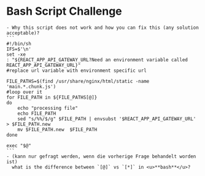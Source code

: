 # Bash Script Challenge

	- Why this script does not work and how you can fix this (any solution acceptable)?
	```
	#!/bin/sh
	IFS=$'\n'
	set -xe
	: "${REACT_APP_API_GATEWAY_URL?Need an environment variable called REACT_APP_API_GATEWAY_URL}"
	#replace url variable with environment specific url

	FILE_PATHS=$(find /usr/share/nginx/html/static -name 'main.*.chunk.js')
	#loop over it
	for FILE_PATH in ${FILE_PATHS[@]}
	do
	    echo "processing file"
	    echo FILE_PATH
	    sed "s/%%/$/g" $FILE_PATH | envsubst '$REACT_APP_API_GATEWAY_URL' > $FILE_PATH.new
	    mv $FILE_PATH.new  $FILE_PATH
	done

	exec "$@"
	```
	- (kann nur gefragt werden, wenn die vorherige Frage behandelt worden ist)
	  what is the difference between `[@]` vs `[*]` in <u>**bash**</u>?